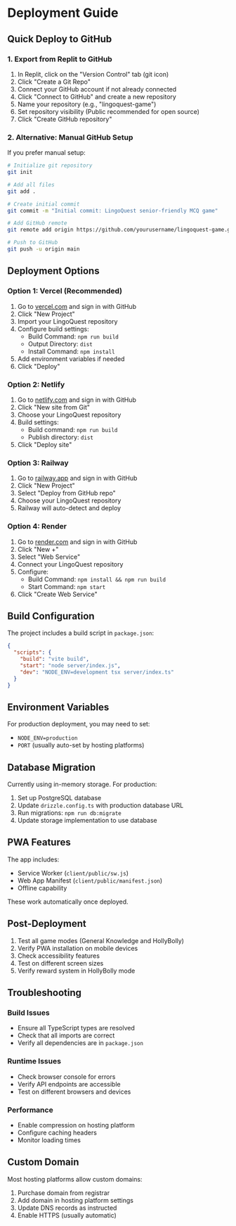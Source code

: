 # Deployment Guide

## Quick Deploy to GitHub

### 1. Export from Replit to GitHub

1. In Replit, click on the "Version Control" tab (git icon)
2. Click "Create a Git Repo"
3. Connect your GitHub account if not already connected
4. Click "Connect to GitHub" and create a new repository
5. Name your repository (e.g., "lingoquest-game")
6. Set repository visibility (Public recommended for open source)
7. Click "Create GitHub repository"

### 2. Alternative: Manual GitHub Setup

If you prefer manual setup:

```bash
# Initialize git repository
git init

# Add all files
git add .

# Create initial commit
git commit -m "Initial commit: LingoQuest senior-friendly MCQ game"

# Add GitHub remote
git remote add origin https://github.com/yourusername/lingoquest-game.git

# Push to GitHub
git push -u origin main
```

## Deployment Options

### Option 1: Vercel (Recommended)

1. Go to [vercel.com](https://vercel.com) and sign in with GitHub
2. Click "New Project"
3. Import your LingoQuest repository
4. Configure build settings:
   - Build Command: `npm run build`
   - Output Directory: `dist`
   - Install Command: `npm install`
5. Add environment variables if needed
6. Click "Deploy"

### Option 2: Netlify

1. Go to [netlify.com](https://netlify.com) and sign in with GitHub
2. Click "New site from Git"
3. Choose your LingoQuest repository
4. Build settings:
   - Build command: `npm run build`
   - Publish directory: `dist`
5. Click "Deploy site"

### Option 3: Railway

1. Go to [railway.app](https://railway.app) and sign in with GitHub
2. Click "New Project"
3. Select "Deploy from GitHub repo"
4. Choose your LingoQuest repository
5. Railway will auto-detect and deploy

### Option 4: Render

1. Go to [render.com](https://render.com) and sign in with GitHub
2. Click "New +"
3. Select "Web Service"
4. Connect your LingoQuest repository
5. Configure:
   - Build Command: `npm install && npm run build`
   - Start Command: `npm start`
6. Click "Create Web Service"

## Build Configuration

The project includes a build script in `package.json`:

```json
{
  "scripts": {
    "build": "vite build",
    "start": "node server/index.js",
    "dev": "NODE_ENV=development tsx server/index.ts"
  }
}
```

## Environment Variables

For production deployment, you may need to set:

- `NODE_ENV=production`
- `PORT` (usually auto-set by hosting platforms)

## Database Migration

Currently using in-memory storage. For production:

1. Set up PostgreSQL database
2. Update `drizzle.config.ts` with production database URL
3. Run migrations: `npm run db:migrate`
4. Update storage implementation to use database

## PWA Features

The app includes:
- Service Worker (`client/public/sw.js`)
- Web App Manifest (`client/public/manifest.json`)
- Offline capability

These work automatically once deployed.

## Post-Deployment

1. Test all game modes (General Knowledge and HollyBolly)
2. Verify PWA installation on mobile devices
3. Check accessibility features
4. Test on different screen sizes
5. Verify reward system in HollyBolly mode

## Troubleshooting

### Build Issues
- Ensure all TypeScript types are resolved
- Check that all imports are correct
- Verify all dependencies are in `package.json`

### Runtime Issues
- Check browser console for errors
- Verify API endpoints are accessible
- Test on different browsers and devices

### Performance
- Enable compression on hosting platform
- Configure caching headers
- Monitor loading times

## Custom Domain

Most hosting platforms allow custom domains:
1. Purchase domain from registrar
2. Add domain in hosting platform settings
3. Update DNS records as instructed
4. Enable HTTPS (usually automatic)